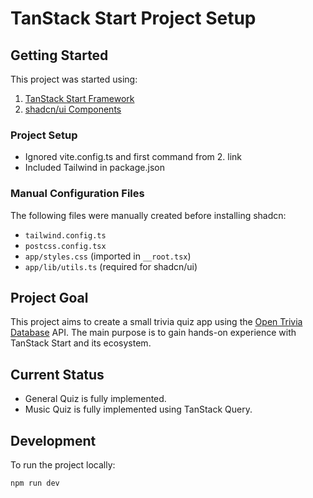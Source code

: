 # TanStack Start Project Setup

## Getting Started

This project was started using:

1. [TanStack Start Framework](https://tanstack.com/start/latest/docs/framework/react/build-from-scratch)
2. [shadcn/ui Components](https://ui.shadcn.com/docs/installation/tanstack)

### Project Setup

- Ignored vite.config.ts and first command from 2. link
- Included Tailwind in package.json

### Manual Configuration Files

The following files were manually created before installing shadcn:

- `tailwind.config.ts`
- `postcss.config.tsx`
- `app/styles.css` (imported in `__root.tsx`)
- `app/lib/utils.ts` (required for shadcn/ui)

## Project Goal

This project aims to create a small trivia quiz app using the [Open Trivia Database](https://opentdb.com/) API. The main purpose is to gain hands-on experience with TanStack Start and its ecosystem.

## Current Status

- General Quiz is fully implemented.
- Music Quiz is fully implemented using TanStack Query.

## Development

To run the project locally:

```bash
npm run dev
```
